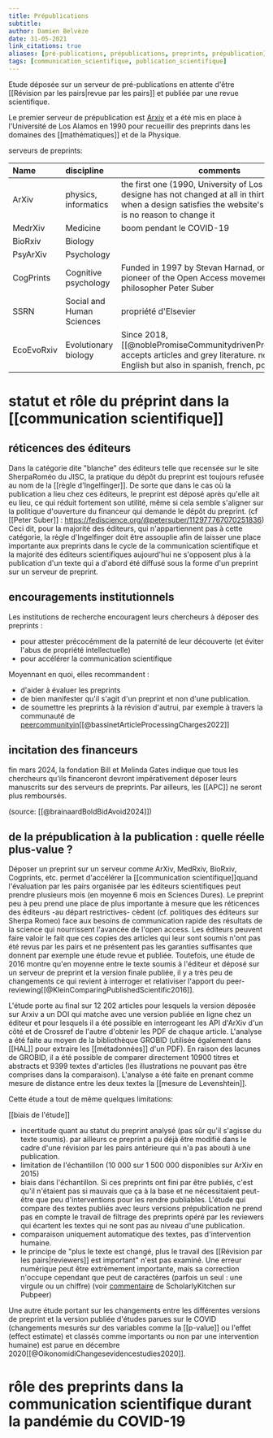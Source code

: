 ```yaml
---
title: Prépublications
subtitle: 
author: Damien Belvèze
date: 31-05-2021
link_citations: true
aliases: [pré-publications, prépublications, preprints, prépublication]
tags: [communication_scientifique, publication_scientifique]
---
```


Etude déposée sur un serveur de pré-publications en attente d'être [[Révision par les pairs|revue par les pairs]] et publiée par une revue scientifique. 

Le premier serveur de prépublication est [Arxiv](https://arxiv.org) et a été mis en place à l'Université de Los Alamos en 1990 pour recueillir des preprints dans les domaines des [[mathématiques]] et de la Physique.

serveurs de preprints:

| Name       | discipline                | comments                                                                                                                                                                          |
| :--------- | :------------------------ | --------------------------------------------------------------------------------------------------------------------------------------------------------------------------------- |
| ArXiv      | physics, informatics      | the first one (1990, University of Los Alamos). Its designe has not changed at all in thirty years ; when a design satisfies the website's users, there is no reason to change it |
| MedrXiv    | Medicine                  | boom pendant le COVID-19                                                                                                                                                          |
| BioRxiv    | Biology                   |                                                                                                                                                                                   |
| PsyArXiv   | Psychology                |                                                                                                                                                                                   |
| CogPrints  | Cognitive psychology      | Funded in 1997 by Stevan Harnad, one of the pioneer of the Open Access movement with philosopher Peter Suber                                                                      |
| SSRN       | Social and Human Sciences | propriété d'Elsevier                                                                                                                                                              |
| EcoEvoRxiv | Evolutionary biology      | Since 2018, [[@noblePromiseCommunitydrivenPreprints2024]] accepts articles and grey literature. not only in English but also in spanish, french, portuguese                       |


# statut et rôle du préprint dans la [[communication scientifique]]

## réticences des éditeurs

Dans la catégorie dite "blanche" des éditeurs telle que recensée sur le site SherpaRoméo du JISC, la pratique du dépôt du preprint est toujours refusée au nom de la [[règle d'Ingelfinger]]. De sorte que dans le cas où la publication a lieu chez ces éditeurs, le preprint est déposé après qu'elle ait eu lieu, ce qui réduit fortement son utilité, même si cela semble s'aligner sur la politique d'ouverture du financeur qui demande le dépôt du preprint. (cf [[Peter Suber]] : https://fediscience.org/@petersuber/112977767070251836)
Ceci dit, pour la majorité des éditeurs, qui n'appartiennent pas à cette catégorie, la règle d'Ingelfinger doit être assouplie afin de laisser une place importante aux preprints dans le cycle de la communication scientifique et la majorité des éditeurs scientifiques aujourd'hui ne s'opposent plus à la publication d'un texte qui a d'abord été diffusé sous la forme d'un preprint sur un serveur de preprint. 


## encouragements institutionnels

Les institutions de recherche encouragent leurs chercheurs à déposer des preprints : 
- pour attester précocémment de la paternité de leur découverte (et éviter l'abus de propriété intellectuelle)
- pour accélérer la communication scientifique

Moyennant en quoi, elles recommandent :
- d'aider à évaluer les preprints
- de bien manifester qu'il s'agit d'un preprint et non d'une publication.
- de soumettre les preprints à la révision d'autrui, par exemple à travers la communauté de [peercommunityin](https://peercommunityin.org/)[[@bassinetArticleProcessingCharges2022]]

## incitation des financeurs

fin mars 2024, la fondation Bill et Melinda Gates indique que tous les chercheurs qu'ils financeront devront impérativement déposer leurs manuscrits sur des serveurs de preprints. Par ailleurs, les [[APC]] ne seront plus remboursés.

(source: [[@brainaardBoldBidAvoid2024]])


## de la prépublication à la publication : quelle réelle plus-value ?


Déposer un preprint sur un serveur comme ArXiv, MedRxiv, BioRxiv, Cogprints, etc. permet d'accélérer la [[communication scientifique]]quand l'évaluation par les pairs organisée par les éditeurs scientifiques peut prendre plusieurs mois (en moyenne 6 mois en Sciences Dures).
Le preprint peu à peu prend une place de plus importante à mesure que les réticences des éditeurs -au départ restrictives- cèdent (cf. politiques des éditeurs sur Sherpa Romeo) face aux besoins de communication rapide des résultats de la science qui nourrissent l'avancée de l'open access.
Les éditeurs peuvent faire valoir le fait que ces copies des articles qui leur sont soumis n'ont pas été revus par les pairs et ne présentent pas les garanties suffisantes que donnent par exemple une étude revue et publiée. Toutefois, une étude de 2016 montre qu'en moyenne entre le texte soumis à l'éditeur et déposé sur un serveur de preprint et la version finale publiée, il y a très peu de changements ce qui revient à interroger et relativiser l'apport du peer-reviewing[[@KleinComparingPublishedScientific2016]]. 

L'étude porte au final sur 12 202 articles pour lesquels la version déposée sur Arxiv a un DOI qui matche avec une version publiée en ligne chez un éditeur et pour lesquels il a été possible en interrogeant les API d'ArXiv d'un côté et de Crossref de l'autre d'obtenir les PDF de chaque article.  L'analyse a été faite au moyen de la bibliothèque GROBID (utilisée également dans [[HAL]] pour extraire les [[métadonnées]] d'un PDF). En raison des lacunes de GROBID, il a été possible de comparer directement 10900 titres et abstracts et 9399 textes d'articles (les illustrations ne pouvant pas être comprises dans la comparaison). L'analyse a été faite en prenant comme mesure de distance entre les deux textes la [[mesure de Levenshtein]]. 

Cette étude a tout de même quelques limitations: 

[[biais de l'étude]]

- incertitude quant au statut du preprint analysé (pas sûr qu'il s'agisse du texte soumis). par ailleurs ce preprint a pu déjà être modifié dans le cadre d'une révision par les pairs antérieure qui n'a pas abouti à une publication. 
- limitation de l'échantillon (10 000 sur 1 500 000 disponibles sur ArXiv en 2015)
- biais dans l'échantillon. Si ces preprints ont fini par être publiés, c'est qu'il n'étaient pas si mauvais que ça à la base et ne nécessitaient peut-être que peu d'interventions pour les rendre publiables. L'étude qui compare des textes publiés avec leurs versions prépublication ne prend pas en compte le travail de filtrage des preprints opéré par les reviewers qui écartent les textes qui ne sont pas au niveau d'une publication.
- comparaison uniquement automatique des textes, pas d'intervention humaine.
- le principe de "plus le texte est changé, plus le travail des [[Révision par les pairs|reviewers]] est important" n'est pas examiné. Une erreur numérique peut être extrèmement importante, mais sa correction n'occupe cependant que peut de caractères (parfois un seul : une virgule ou un chiffre) (voir [commentaire](https://pubpeer.com/publications/06926696F634FDDECCC5DCAA8F1CBC) de ScholarlyKitchen sur Pubpeer)

Une autre étude portant sur les changements entre les différentes versions de preprint et la version publiée d'études parues sur le COVID (changements mesurés sur des variables comme la [[p-value]] ou l'effet (effect estimate) et classés comme importants ou non par une intervention humaine) est parue en décembre 2020[[@OikonomidiChangesevidencestudies2020]]. 


# rôle des preprints dans la communication scientifique durant la pandémie du COVID-19

